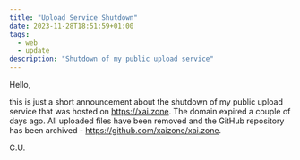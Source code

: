 ```yaml
---
title: "Upload Service Shutdown"
date: 2023-11-28T18:51:59+01:00
tags:
  - web
  - update
description: "Shutdown of my public upload service"
---
```


Hello,

this is just a short announcement about the shutdown of my public upload service that was hosted on https://xai.zone. The domain expired a couple of days ago. All uploaded files have been removed and the GitHub repository has been archived - https://github.com/xaizone/xai.zone.

C.U.